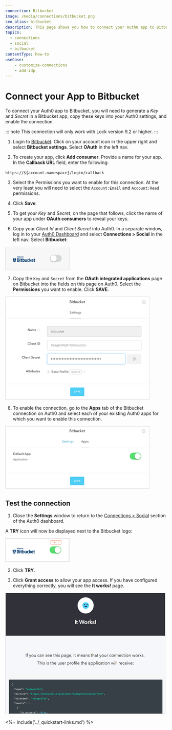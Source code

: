 ```yaml
---
connection: Bitbucket
image: /media/connections/bitbucket.png
seo_alias: bitbucket
description: This page shows you how to connect your Auth0 app to Bitbucket. You will need to generate keys, copy these into your Auth0 settings, and enable the connection.
topics:
  - connections
  - social
  - bitbucket
contentType: how-to
useCase:
    - customize-connections
    - add-idp
---
```

# Connect your App to Bitbucket

To connect your Auth0 app to Bitbucket, you will need to generate a *Key* and *Secret* in a Bitbucket app, copy these keys into your Auth0 settings, and enable the connection.

::: note
  This connection will only work with Lock version 9.2 or higher.
:::

1. Login to [Bitbucket](https://bitbucket.org/). Click on your account icon in the upper right and select **Bitbucket settings**. Select **OAuth**  in the left nav.

2. To create your app, click **Add consumer**. Provide a name for your app. In the **Callback URL** field, enter the following:

`https://${account.namespace}/login/callback`

3. Select the Permissions you want to enable for this connection. At the very least you will need to select the `Account:Email` and `Account:Read` permissions.

4. Click **Save**.

5. To get your *Key* and *Secret*, on the page that follows, click the name of your app under **OAuth consumers** to reveal your keys.

6. Copy your *Client Id* and *Client Secret* into Auth0. In a separate window, log in to your [Auth0 Dashboard](${manage_url}) and select **Connections > Social** in the left nav. Select **Bitbucket**:

![](/media/articles/connections/social/bitbucket/bitbucket-05.png)

7. Copy the `Key` and `Secret` from the **OAuth integrated applications** page on Bitbucket into the fields on this page on Auth0. Select the **Permissions** you want to enable. Click **SAVE**.

![](/media/articles/connections/social/bitbucket/bitbucket-06.png)

8. To enable the connection, go to the **Apps** tab of the Bitbucket connection on Auth0 and select each of your existing Auth0 apps for which you want to enable this connection.

![](/media/articles/connections/social/bitbucket/bitbucket-07.png)

## Test the connection

1. Close the **Settings** window to return to the [Connections > Social](${manage_url}/#/connections/social) section of the Auth0 dashboard.

A **TRY** icon will now be displayed next to the Bitbucket logo:

![](/media/articles/connections/social/bitbucket/bitbucket-08.png)

2. Click **TRY**.

3. Click **Grant access** to allow your app access. If you have configured everything correctly, you will see the **It works!** page.

![](/media/articles/connections/social/bitbucket/bitbucket-10.png)

<%= include('../_quickstart-links.md') %>

